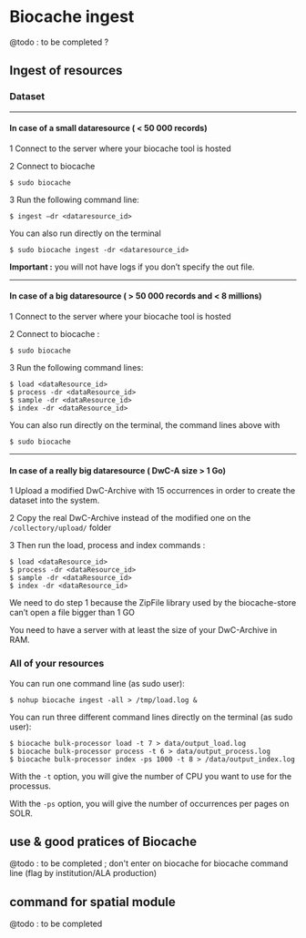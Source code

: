 # Biocache ingest

@todo : to be completed ?

## Ingest of resources

### Dataset

***

#### In case of a small dataresource ( < 50 000 records) 

1 Connect to the server where your biocache tool is hosted

2 Connect to biocache 

	$ sudo biocache

3 Run the following command line: 

	$ ingest –dr <dataresource_id>

You can also run directly on the terminal

	$ sudo biocache ingest -dr <dataresource_id>
	
__Important :__ you will not have logs if you don’t specify the out file.

***

#### In case of a big dataresource ( > 50 000 records and < 8 millions)

1 Connect to the server where your biocache tool is hosted

2 Connect to biocache : 

	$ sudo biocache

3 Run the following command lines: 

	$ load <dataResource_id>
	$ process -dr <dataResource_id>
	$ sample -dr <dataResource_id> 
	$ index -dr <dataResource_id>

You can also run directly on the terminal, the command lines above with 

	$ sudo biocache 

***

#### In case of a really big dataresource ( DwC-A size > 1 Go)

 1 Upload a modified DwC-Archive with 15 occurrences in order to create the dataset into the system.

 2 Copy the real DwC-Archive instead of the modified one on the `/collectory/upload/` folder

 3 Then run the load, process and index commands : 

	$ load <dataResource_id>
	$ process -dr <dataResource_id>
	$ sample -dr <dataResource_id> 
	$ index -dr <dataResource_id>
 
 We need to do step 1 because the ZipFile library used by the biocache-store can’t open a file bigger than 1 GO

 You need to have a server with at least the size of your DwC-Archive in RAM. 


### All of your resources

You can run one command line (as sudo user):

	$ nohup biocache ingest -all > /tmp/load.log &

You can run three different command lines directly on the terminal (as sudo user):

	$ biocache bulk-processor load -t 7 > data/output_load.log
	$ biocache bulk-processor process -t 6 > data/output_process.log
	$ biocache bulk-processor index -ps 1000 -t 8 > /data/output_index.log

With the `-t` option, you will give the number of CPU you want to use for the processus.

With the `-ps` option, you will give the number of occurrences per pages on SOLR. 

## use & good pratices of Biocache
		
@todo : to be completed ; don't enter on biocache for biocache command line (flag by institution/ALA production)
	
## command for spatial module

@todo : to be completed